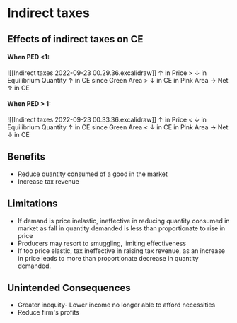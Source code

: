 # Indirect taxes

## Effects of indirect taxes on CE
#### When PED <1:
![[Indirect taxes 2022-09-23 00.29.36.excalidraw]]
↑ in Price > ↓ in Equilibrium Quantity
↑ in CE since Green Area > ↓ in CE in Pink Area
-> Net ↑ in CE

#### When PED > 1:
![[Indirect taxes 2022-09-23 00.33.36.excalidraw]]
↑ in Price < ↓ in Equilibrium Quantity
↑ in CE since Green Area < ↓ in CE in Pink Area
-> Net ↓ in CE

## Benefits
- Reduce quantity consumed of a good in the market
- Increase tax revenue

## Limitations
- If demand is price inelastic, ineffective in reducing quantity consumed in market as fall in quantity demanded is less than proportionate to rise in price
- Producers may resort to smuggling, limiting effectiveness
- If too price elastic, tax ineffective in raising tax revenue, as an increase in price leads to more than proportionate decrease in quantity demanded.

## Unintended Consequences
- Greater inequity- Lower income no longer able to afford necessities 
- Reduce firm's profits